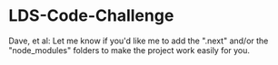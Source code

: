 # LDS-Code-Challenge

Dave, et al:
Let me know if you'd like me to add the ".next" and/or the "node_modules" folders to make the project work easily for you.
